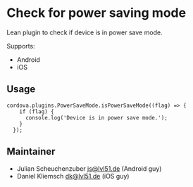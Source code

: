 # Check for power saving mode
Lean plugin to check if device is in power save mode.

Supports:
- Android
- iOS

## Usage
```
cordova.plugins.PowerSaveMode.isPowerSaveMode((flag) => {
    if (flag) {
      console.log('Device is in power save mode.');
    }
  });
```

## Maintainer
- Julian Scheuchenzuber <js@lvl51.de> (Android guy)
- Daniel Kliemsch <dk@lvl51.de> (iOS guy)
